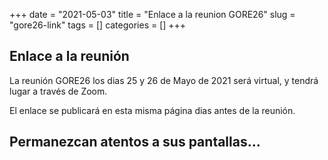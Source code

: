 +++ 
date = "2021-05-03"
title = "Enlace a la reunion GORE26"
slug = "gore26-link" 
tags = []
categories = []
+++

## Enlace a la reunión

La reunión GORE26 los dias 25 y 26 de Mayo de 2021 será virtual, y tendrá lugar a través de Zoom. 

El enlace se publicará en esta misma página dias antes de la reunión.

Permanezcan atentos a sus pantallas...
---------------------------
